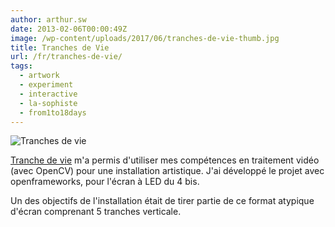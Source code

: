 ```yaml
---
author: arthur.sw
date: 2013-02-06T00:00:49Z
image: /wp-content/uploads/2017/06/tranches-de-vie-thumb.jpg
title: Tranches de Vie
url: /fr/tranches-de-vie/
tags:
  - artwork
  - experiment
  - interactive
  - la-sophiste
  - from1to18days
---
```


![Tranches de vie](/wp-content/uploads/2017/06/tranches-de-vie.jpg)

[Tranche de vie](http://www.lasophiste.com/portfolio/tranchesdevie/) m'a permis d'utiliser mes compétences en traitement vidéo (avec OpenCV) pour une installation artistique. J'ai développé le projet avec openframeworks, pour l'écran à LED du 4 bis.

Un des objectifs de l'installation était de tirer partie de ce format atypique d'écran comprenant 5 tranches verticale.